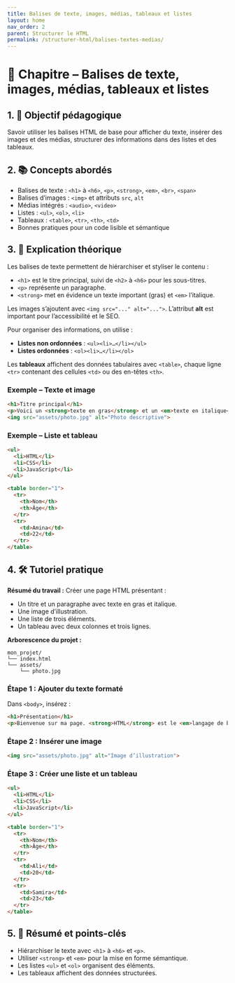```yaml
---
title: Balises de texte, images, médias, tableaux et listes
layout: home
nav_order: 2
parent: Structurer le HTML
permalink: /structurer-html/balises-textes-medias/
---
```



# 📘 Chapitre – Balises de texte, images, médias, tableaux et listes

## 1. 🎯 Objectif pédagogique

Savoir utiliser les balises HTML de base pour afficher du texte, insérer des images et des médias, structurer des informations dans des listes et des tableaux.

## 2. 📚 Concepts abordés

* Balises de texte : `<h1>` à `<h6>`, `<p>`, `<strong>`, `<em>`, `<br>`, `<span>`
* Balises d’images : `<img>` et attributs `src`, `alt`
* Médias intégrés : `<audio>`, `<video>`
* Listes : `<ul>`, `<ol>`, `<li>`
* Tableaux : `<table>`, `<tr>`, `<th>`, `<td>`
* Bonnes pratiques pour un code lisible et sémantique

## 3. 🧠 Explication théorique

Les balises de texte permettent de hiérarchiser et styliser le contenu :

* `<h1>` est le titre principal, suivi de `<h2>` à `<h6>` pour les sous-titres.
* `<p>` représente un paragraphe.
* `<strong>` met en évidence un texte important (gras) et `<em>` l’italique.

Les images s’ajoutent avec `<img src="..." alt="...">`. L’attribut **alt** est important pour l’accessibilité et le SEO.

Pour organiser des informations, on utilise :

* **Listes non ordonnées** : `<ul><li>…</li></ul>`
* **Listes ordonnées** : `<ol><li>…</li></ol>`

Les **tableaux** affichent des données tabulaires avec `<table>`, chaque ligne `<tr>` contenant des cellules `<td>` ou des en-têtes `<th>`.

### Exemple – Texte et image

```html
<h1>Titre principal</h1>
<p>Voici un <strong>texte en gras</strong> et un <em>texte en italique</em>.</p>
<img src="assets/photo.jpg" alt="Photo descriptive">
```

### Exemple – Liste et tableau

```html
<ul>
  <li>HTML</li>
  <li>CSS</li>
  <li>JavaScript</li>
</ul>

<table border="1">
  <tr>
    <th>Nom</th>
    <th>Âge</th>
  </tr>
  <tr>
    <td>Amina</td>
    <td>22</td>
  </tr>
</table>
```

## 4. 🛠 Tutoriel pratique

**Résumé du travail :**
Créer une page HTML présentant :

* Un titre et un paragraphe avec texte en gras et italique.
* Une image d’illustration.
* Une liste de trois éléments.
* Un tableau avec deux colonnes et trois lignes.

**Arborescence du projet :**

```
mon_projet/
└── index.html
└── assets/
    └── photo.jpg
```

### **Étape 1 : Ajouter du texte formaté**

Dans `<body>`, insérez :

```html
<h1>Présentation</h1>
<p>Bienvenue sur ma page. <strong>HTML</strong> est le <em>langage de base</em> du web.</p>
```

### **Étape 2 : Insérer une image**

```html
<img src="assets/photo.jpg" alt="Image d’illustration">
```

### **Étape 3 : Créer une liste et un tableau**

```html
<ul>
  <li>HTML</li>
  <li>CSS</li>
  <li>JavaScript</li>
</ul>

<table border="1">
  <tr>
    <th>Nom</th>
    <th>Âge</th>
  </tr>
  <tr>
    <td>Ali</td>
    <td>20</td>
  </tr>
  <tr>
    <td>Samira</td>
    <td>23</td>
  </tr>
</table>
```

## 5. 🧾 Résumé et points-clés

* Hiérarchiser le texte avec `<h1>` à `<h6>` et `<p>`.
* Utiliser `<strong>` et `<em>` pour la mise en forme sémantique.
* Les listes `<ul>` et `<ol>` organisent des éléments.
* Les tableaux affichent des données structurées.

